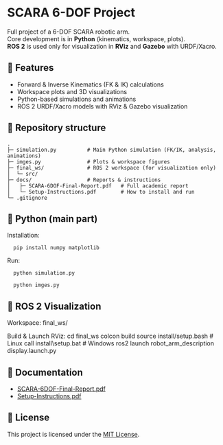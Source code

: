 # SCARA 6-DOF Project

Full project of a 6-DOF SCARA robotic arm.  
Core development is in **Python** (kinematics, workspace, plots).  
**ROS 2** is used only for visualization in **RViz** and **Gazebo** with URDF/Xacro.

## 🚀 Features
- Forward & Inverse Kinematics (FK & IK) calculations
- Workspace plots and 3D visualizations
- Python-based simulations and animations
- ROS 2 URDF/Xacro models with RViz & Gazebo visualization

## 📂 Repository structure
```
.
├─ simulation.py          # Main Python simulation (FK/IK, analysis, animations)
├─ imges.py               # Plots & workspace figures
├─ final_ws/              # ROS 2 workspace (for visualization only)
│  └─ src/
├─ docs/                  # Reports & instructions
│   ├─ SCARA-6DOF-Final-Report.pdf   # Full academic report
│   └─ Setup-Instructions.pdf        # How to install and run
└─ .gitignore
```




## 🐍 Python (main part)
Installation:
```
  pip install numpy matplotlib
```

Run:
```
  python simulation.py
```
```
  python imges.py
```
## 🤖 ROS 2 Visualization
Workspace: final_ws/

Build & Launch RViz:
cd final_ws
colcon build
source install/setup.bash   # Linux
call install\setup.bat      # Windows
ros2 launch robot_arm_description display.launch.py

## 📄 Documentation
- [SCARA-6DOF-Final-Report.pdf](docs/SCARA-6DOF-Final-Report.pdf)  
- [Setup-Instructions.pdf](docs/Setup-Instructions.pdf)

## 📜 License
This project is licensed under the [MIT License](LICENSE).
